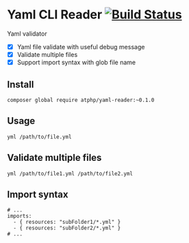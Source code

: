 Yaml CLI Reader [![Build Status](https://travis-ci.org/atphp/yaml-reader.svg)](https://travis-ci.org/atphp/yaml-reader)
====

Yaml validator

- [x] Yaml file validate with useful debug message
- [x] Validate multiple files
- [x] Support import syntax with glob file name

## Install

```
composer global require atphp/yaml-reader:~0.1.0
```

## Usage

```
yml /path/to/file.yml
```

## Validate multiple files

```
yml /path/to/file1.yml /path/to/file2.yml
```

## Import syntax

```
# ...
imports:
  - { resources: "subFolder1/*.yml" }
  - { resources: "subFolder2/*.yml" }
# ...
```
